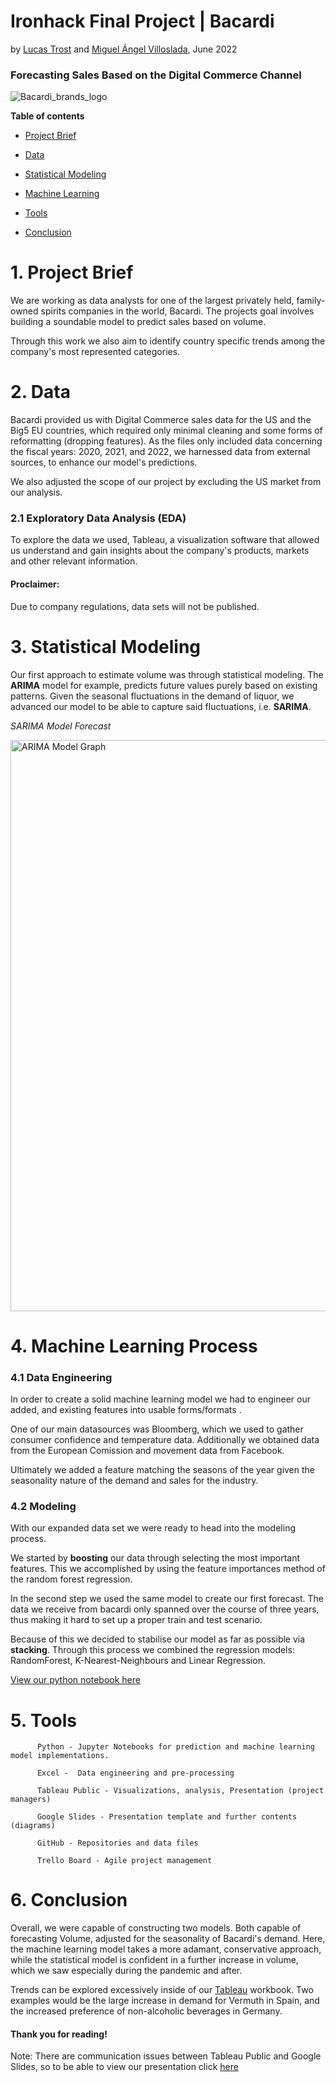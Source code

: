 # Ironhack Final Project | Bacardi #

by [Lucas Trost](https://github.com/LucasTrost) and [Miguel Ángel Villoslada](https://github.com/MiguelVilloslada), June 2022

### Forecasting Sales Based on the Digital Commerce Channel ###
![Bacardi_brands_logo](https://user-images.githubusercontent.com/103429801/172137582-400a5c1e-e295-465b-8fe8-f9429792afdd.jpeg)

**Table of contents**

  - [Project Brief](#section1)

  - [Data](#section2)
  
  - [Statistical Modeling](#section3)

  - [Machine Learning](#section4)

  - [Tools](#section5)
  
  - [Conclusion](#section6)
  
<a id='section1'></a>
# 1. Project Brief

We are working as data analysts for one of the largest privately held, family-owned spirits companies in the world, Bacardi. The projects goal involves building a soundable model to predict sales based on volume. 

Through this work we also aim to identify country specific trends among the company's most represented categories.
<a id='section2'></a>
# 2. Data

Bacardi provided us with Digital Commerce sales data for the US and the Big5 EU countries, which required only minimal cleaning and some forms of reformatting (dropping features). As the files only included data concerning the fiscal years: 2020, 2021, and 2022, we harnessed data from external sources, to enhance our model's predictions. 

We also adjusted the scope of our project by excluding the US market from our analysis.

  ### 2.1 Exploratory Data Analysis (EDA)

To explore the data we used, Tableau, a visualization software that allowed us understand and gain insights about the company's products, markets and   other relevant information.

  #### Proclaimer: 
 Due to company regulations, data sets will not be published.

<a id='section3'></a>
# 3. Statistical Modeling

Our first approach to estimate volume was through statistical modeling. The **ARIMA** model for example, predicts future values purely based on existing patterns. Given the seasonal fluctuations in the demand of liquor, we advanced our model to be able to capture said fluctuations, i.e. **SARIMA**.

  *SARIMA Model Forecast*

<img width="914" alt="ARIMA Model Graph" src="https://user-images.githubusercontent.com/103429801/172800573-db13ace0-d05f-41ae-b40f-c9969ace3a81.png">


<a id='section4'></a>
# 4. Machine Learning Process

  ### 4.1 Data Engineering 

In order to create a solid machine learning model we had to engineer our added, and existing features into usable forms/formats . 

One of our main datasources was Bloomberg, which we used to gather consumer confidence and temperature data. Additionally we obtained data from the European Comission and movement data from Facebook. 

Ultimately we added a feature matching the seasons of the year given the seasonality nature of the demand and sales for the industry.   

  ### 4.2 Modeling
  
With our expanded data set we were ready to head into the modeling process. 

We started by **boosting** our data through selecting the most important features. This we accomplished by using the feature importances method of the random forest regression. 

In the second step we used the same model to create our first forecast.  The data we receive from bacardi only spanned over the course of three years, thus making it hard to set up a proper train and test scenario. 

Because of this we decided to stabilise our model as far as possible via **stacking**. Through this process we combined the regression models: RandomForest, K-Nearest-Neighbours and Linear Regression. 


[View our python notebook here](https://github.com/LucasTrost/Ironhack-Final-Project-Bacardi/blob/main/Python%20Notebook/Bacardi_Creating_Model.ipynb)


<a id='section5'></a>  
# 5. Tools
   
          Python - Jupyter Notebooks for prediction and machine learning model implementations.

          Excel -  Data engineering and pre-processing

          Tableau Public - Visualizations, analysis, Presentation (project managers)
    
          Google Slides - Presentation template and further contents (diagrams)

          GitHub - Repositories and data files
    
          Trello Board - Agile project management

<a id='section6'></a> 
# 6. Conclusion

Overall, we were capable of constructing two models. Both capable of forecasting Volume, adjusted for the seasonality of Bacardi's demand. Here, the machine learning model takes a more adamant, conservative approach, while the statistical model is confident in a further increase in volume, which we saw especially during the pandemic and after.

Trends can be explored excessively inside of our [Tableau](https://public.tableau.com/app/profile/lucas.trost/viz/Ironhack-Final-Project-Barcardi/CountryForecast) workbook. Two examples would be the large increase in demand for Vermuth in Spain, and the increased preference of non-alcoholic beverages in Germany.

#### Thank you for reading!

Note: There are communication issues between Tableau Public and Google Slides, so to be able to view our presentation click [here](https://docs.google.com/presentation/d/e/2PACX-1vSI9lEiMGfcXcfaol6NwdTXmpoC0GeTFpIdF1lDuAyEVI3LP4Z9lc5pUQTfJy9RNMmePrrJ67BvwnTn/pub?start=false&loop=false&)

